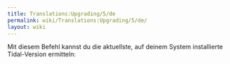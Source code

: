 ```yaml
---
title: Translations:Upgrading/5/de
permalink: wiki/Translations:Upgrading/5/de/
layout: wiki
---
```


Mit diesem Befehl kannst du die aktuellste, auf deinem System
installierte Tidal-Version ermitteln:
